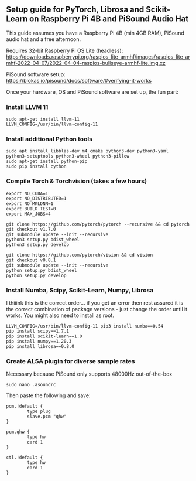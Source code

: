 ## Setup guide for PyTorch, Librosa and Scikit-Learn on Raspberry Pi 4B and PiSound Audio Hat 

This guide assumes you have a Raspberry Pi 4B (min 4GB RAM), PiSound audio hat and a free afternoon. 

Requires 32-bit Raspberry Pi OS Lite (headless): https://downloads.raspberrypi.org/raspios_lite_armhf/images/raspios_lite_armhf-2022-04-07/2022-04-04-raspios-bullseye-armhf-lite.img.xz 

PiSound software setup: https://blokas.io/pisound/docs/software/#verifying-it-works

Once your hardware, OS and PiSound software are set up, the fun part: 

### Install LLVM 11 
```
sudo apt-get install llvm-11 
LLVM_CONFIG=/usr/bin/llvm-config-11 
```

### Install additional Python tools 
```
sudo apt install libblas-dev m4 cmake python3-dev python3-yaml python3-setuptools python3-wheel python3-pillow
sudo apt-get install python-pip
sudo pip install cython 
```
### Compile Torch & Torchvision (takes a few hours)

```
export NO_CUDA=1
export NO_DISTRIBUTED=1
export NO_MKLDNN=1 
export BUILD_TEST=0
export MAX_JOBS=4
```

```
git clone https://github.com/pytorch/pytorch --recursive && cd pytorch
git checkout v1.7.0
git submodule update --init --recursive
python3 setup.py bdist_wheel
python3 setup.py develop 
```

```
git clone https://github.com/pytorch/vision && cd vision
git checkout v0.8.1
git submodule update --init --recursive
python setup.py bdist_wheel
python setup.py develop 
```
### Install Numba, Scipy, Scikit-Learn, Numpy, Librosa
I thiiink this is the correct order... if you get an error then rest assured it is the correct combination of package versions - just change the order until it works. 
You might also need to install as root. 
```
LLVM_CONFIG=/usr/bin/llvm-config-11 pip3 install numba==0.54
pip install scipy==1.7.1
pip install scikit-learn==1.0
pip install numpy==1.20.3
pip install librosa==0.8.0
```
### Create ALSA plugin for diverse sample rates
Necessary because PiSound only supports 48000Hz out-of-the-box 
```
sudo nano .asoundrc
```
Then paste the following and save:
```
pcm.!default {
        type plug
        slave.pcm "qhw"
}

pcm.qhw {
        type hw
        card 1
}

ctl.!default {
        type hw
        card 1
}
```
